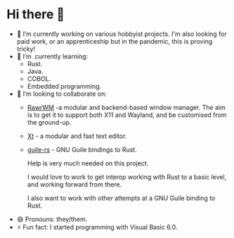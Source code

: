 Hi there 👋
===========

- 🔭 I’m currently working on various hobbyist projects.
  I'm also looking for paid work, or an apprenticeship but in the pandemic, this
  is proving tricky!
- 🌱 I’m .currently learning:
  - Rust.
  - Java.
  - COBOL.
  - Embedded programming.
- 👯 I’m looking to collaborate on:
  - [RawrWM][] -a modular and backend-based window manager.
    The aim is to get it to support both X11 and Wayland, and be customised from
    the ground-up.
  - [Xt][] - a modular and fast text editor.
  - [guile-rs][] - GNU Guile bindings to Rust.
      
      Help is very much needed on this project. 

      I would love to work to get interop working with Rust to a basic level,
      and working forward from there.  
      
      I also want to work with other attempts at a
      GNU Guile binding to Rust.
- 😄 Pronouns: they/them.
- ⚡ Fun fact: I started programming with Visual Basic 6.0.

[RawrWM]: https://github.com/shymega/rawrwm
[Xt]: https://github.com/Xt-Editor
[guile-rs]: https://github.com/shymega/guile-rs
